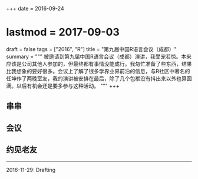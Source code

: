 +++
date = 2016-09-24
# lastmod = 2017-09-03
draft = false
tags = ["2016", "R"]
title = "第九届中国R语言会议（成都）"
summary = """
被邀请到第九届中国R语言会议（成都）演讲，我受宠若惊。本来应该是公司其他人参加的，但最终都有事情没能成行。我匆忙准备了些东西，结果比我想象的要好很多。会议上了解了很多学界业界前沿的信息，与R社区中著名的任坤作了两晚室友，我的演讲被安排在最后，除了几个包袱没有抖出来以外也算圆满。以后有机会还是要多参与这种活动。
"""
+++

## 串串

## 会议

## 约见老友

--------
2016-11-29: Drafting